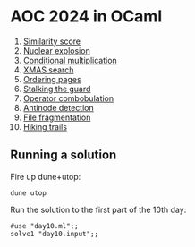 # AOC 2024 in OCaml

1. [Similarity score](ocaml/day1.ml)
1. [Nuclear explosion](ocaml/day2.ml)
1. [Conditional multiplication](ocaml/day3.ml)
1. [XMAS search](ocaml/day4.ml)
1. [Ordering pages](ocaml/day5.ml)
1. [Stalking the guard](ocaml/day6.ml)
1. [Operator combobulation](ocaml/day7.ml)
1. [Antinode detection](ocaml/day8.ml)
1. [File fragmentation](ocaml/day9.ml)
1. [Hiking trails](ocaml/day10.ml)

## Running a solution

Fire up dune+utop:
```
dune utop
```
Run the solution to the first part of the 10th day:
```
#use "day10.ml";;
solve1 "day10.input";;
```